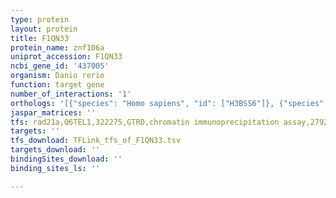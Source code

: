 ```yaml
---
type: protein
layout: protein
title: F1QN33
protein_name: znf106a
uniprot_accession: F1QN33
ncbi_gene_id: '437005'
organism: Danio rerio
function: target gene
number_of_interactions: '1'
orthologs: '[{"species": "Homo sapiens", "id": ["H3BSS6"]}, {"species": "Mus musculus", "id": ["<a href=\"/protein/r4gml0\">R4GML0</a>"]}, {"species": "Rattus norvegicus", "id": ["<a href=\"/protein/a0a0g2jt65\">A0A0G2JT65</a>"]}]'
jaspar_matrices: ''
tfs: rad21a,Q6TEL1,322275,GTRD,chromatin immunoprecipitation assay,27924024%5Buid%5D,No
targets: ''
tfs_download: TFLink_tfs_of_F1QN33.tsv
targets_download: ''
bindingSites_download: ''
binding_sites_ls: ''

---
```

